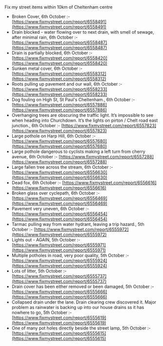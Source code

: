 Fix my street items within 10km of Cheltenham centre

<!-- fix_marker starts -->

- Broken Cover, 6th October :- [https://www.fixmystreet.com/report/6558491](https://www.fixmystreet.com/report/6558491)
- Drain blocked - water flowing over to next drain, with smell of sewage, after minimal rain, 6th October :- [https://www.fixmystreet.com/report/6558487](https://www.fixmystreet.com/report/6558487)
- Drain is partially blocked, 6th October :- [https://www.fixmystreet.com/report/6558420](https://www.fixmystreet.com/report/6558420)
- Sunken metal cover, 6th October :- [https://www.fixmystreet.com/report/6558312](https://www.fixmystreet.com/report/6558312)
- Roots pulling up pavement and our wall, 6th October :- [https://www.fixmystreet.com/report/6558233](https://www.fixmystreet.com/report/6558233)
- Dog fouling on High St, St Paul's Cheltenham., 6th October :- [https://www.fixmystreet.com/report/6557886](https://www.fixmystreet.com/report/6557886)
- Overhanging trees are obscuring the traffic light. It’s impossible to see when heading into Churchdown. It’s the lights on pirton / Chelt road east junction., 6th October :- [https://www.fixmystreet.com/report/6557823](https://www.fixmystreet.com/report/6557823)
- Large pothole on Harp Hill, 6th October :- [https://www.fixmystreet.com/report/6557680](https://www.fixmystreet.com/report/6557680)
- Large pothole dangerous to cyclists making a left turn from cherry avenue, 6th October :- [https://www.fixmystreet.com/report/6557288](https://www.fixmystreet.com/report/6557288)
- Large fallen tree across the stream, 6th October :- [https://www.fixmystreet.com/report/6556630](https://www.fixmystreet.com/report/6556630)
- Dead fox, 6th October :- [https://www.fixmystreet.com/report/6556616](https://www.fixmystreet.com/report/6556616)
- Broken glass over cyclepath, 6th October :- [https://www.fixmystreet.com/report/6556469](https://www.fixmystreet.com/report/6556469)
- Pavement very uneven, 6th October :- [https://www.fixmystreet.com/report/6556454](https://www.fixmystreet.com/report/6556454)
- Tarmac pulling way from water hydrant, leaving a trip hazard., 5th October :- [https://www.fixmystreet.com/report/6555972](https://www.fixmystreet.com/report/6555972)
- Lights out - AGAIN, 5th October :- [https://www.fixmystreet.com/report/6555971](https://www.fixmystreet.com/report/6555971)
- Multiple potholes in road, very poor quality, 5th October :- [https://www.fixmystreet.com/report/6555924](https://www.fixmystreet.com/report/6555924)
- Lots of litter, 5th October :- [https://www.fixmystreet.com/report/6555737](https://www.fixmystreet.com/report/6555737)
- Drain cover has been either removed or been damaged, 5th October :- [https://www.fixmystreet.com/report/6555666](https://www.fixmystreet.com/report/6555666)
- Collapsed drain under the lane. Drain clearing crew discovered it. Major problem as rainwater is backing up into our house drains ss it has nowhere to go, 5th October :- [https://www.fixmystreet.com/report/6555619](https://www.fixmystreet.com/report/6555619)
- One of many pot holes directly beside the street lamp, 5th October :- [https://www.fixmystreet.com/report/6555615](https://www.fixmystreet.com/report/6555615)

<!-- fix_marker ends -->
